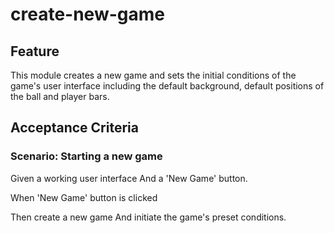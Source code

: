 # create-new-game

## Feature

This module creates a new game and sets the initial
conditions of the game's user interface including the
default background, default positions of the ball
and player bars.

## Acceptance Criteria

### Scenario: Starting a new game

  Given a working user interface
  And a 'New Game' button.

  When 'New Game' button is clicked

  Then create a new game
  And initiate the game's preset conditions.
